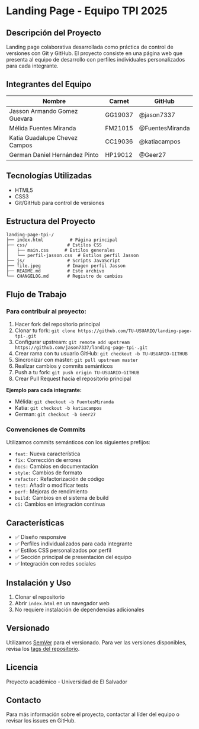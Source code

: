 # Landing Page - Equipo TPI 2025

## Descripción del Proyecto
Landing page colaborativa desarrollada como práctica de control de versiones con Git y GitHub. El proyecto consiste en una página web que presenta al equipo de desarrollo con perfiles individuales personalizados para cada integrante.

## Integrantes del Equipo

| Nombre | Carnet | GitHub |
|--------|--------|--------|
| Jasson Armando Gomez Guevara | GG19037 | @jason7337 |
| Mélida Fuentes Miranda | FM21015 | @FuentesMiranda |
| Katia Guadalupe Chevez Campos | CC19036 | @katiacampos |
| German Daniel Hernández Pinto | HP19012 | @Geer27 |

## Tecnologías Utilizadas
- HTML5
- CSS3
- Git/GitHub para control de versiones

## Estructura del Proyecto
```
landing-page-tpi-/
├── index.html          # Página principal
├── css/               # Estilos CSS
│   ├── main.css      # Estilos generales
│   └── perfil-jasson.css  # Estilos perfil Jasson
├── js/                # Scripts JavaScript
├── file.jpeg          # Imagen perfil Jasson
├── README.md          # Este archivo
└── CHANGELOG.md       # Registro de cambios
```

## Flujo de Trabajo

### Para contribuir al proyecto:
1. Hacer fork del repositorio principal
2. Clonar tu fork: `git clone https://github.com/TU-USUARIO/landing-page-tpi-.git`
3. Configurar upstream: `git remote add upstream https://github.com/jason7337/landing-page-tpi-.git`
4. Crear rama con tu usuario GitHub: `git checkout -b TU-USUARIO-GITHUB`
5. Sincronizar con master: `git pull upstream master`
6. Realizar cambios y commits semánticos
7. Push a tu fork: `git push origin TU-USUARIO-GITHUB`
8. Crear Pull Request hacia el repositorio principal

**Ejemplo para cada integrante:**
- Mélida: `git checkout -b FuentesMiranda`
- Katia: `git checkout -b katiacampos`  
- German: `git checkout -b Geer27`

### Convenciones de Commits
Utilizamos commits semánticos con los siguientes prefijos:
- `feat:` Nueva característica
- `fix:` Corrección de errores
- `docs:` Cambios en documentación
- `style:` Cambios de formato
- `refactor:` Refactorización de código
- `test:` Añadir o modificar tests
- `perf:` Mejoras de rendimiento
- `build:` Cambios en el sistema de build
- `ci:` Cambios en integración continua

## Características
- ✅ Diseño responsive
- ✅ Perfiles individualizados para cada integrante
- ✅ Estilos CSS personalizados por perfil
- ✅ Sección principal de presentación del equipo
- ✅ Integración con redes sociales

## Instalación y Uso
1. Clonar el repositorio
2. Abrir `index.html` en un navegador web
3. No requiere instalación de dependencias adicionales

## Versionado
Utilizamos [SemVer](http://semver.org/) para el versionado. Para ver las versiones disponibles, revisa los [tags del repositorio](https://github.com/jason7337/landing-page-tpi-/tags).

## Licencia
Proyecto académico - Universidad de El Salvador

## Contacto
Para más información sobre el proyecto, contactar al líder del equipo o revisar los issues en GitHub.